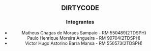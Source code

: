 <div align="center"> <h2>DIRTYCODE</h2></div>

<div align="center">
  <h3>Integrantes</h3>
  
- Matheus Chagas de Moraes Sampaio - RM 550489(2TDSPH)
- Paulo Henrique Moreira Angueira - RM 99704(2TDSPH)
- Victor Hugo Astorino Barra Mansa - RM 550573(2TDSPH)

</div>
